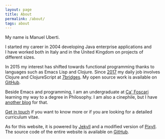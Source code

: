 ```yaml
---
layout: page
title: About
permalink: /about/
tags: about
---
```


My name is Manuel Uberti.

I started my career in 2004 developing Java enterprise applications and I have
worked both in Italy and in the United Kingdom on projects of different sizes.

In 2015 my interest has shifted towards functional programming thanks to
languages such as Emacs Lisp and Clojure. Since [2017](https://www.manueluberti.eu/programming/2017/03/12/anewjob/) my daily job involves
Clojure and ClojureScript at [7bridges](https://7bridges.eu/). My open source work is available on
[GitHub](https://github.com/manuel-uberti).

Beside Emacs and programming, I am an undergraduate at [Ca' Foscari](https://www.unive.it/) learning my
way to a degree in Philosophy. I am also a cinephile, but I have [another blog](https://www.filmsinwords.eu)
for that.

[Get in touch](https://www.manueluberti.eu/contact/) if you want to know more or if you are looking for a detailed
curriculum vitae.

As for this website, it is powered by [Jekyll](https://jekyllrb.com/) and a modified version of [Pixyll](https://github.com/johno/pixyll).
The source code of the entire website is available on [GitHub](https://github.com/manuel-uberti/manuel-uberti.github.io).
